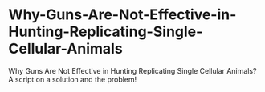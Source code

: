 # Why-Guns-Are-Not-Effective-in-Hunting-Replicating-Single-Cellular-Animals
Why Guns Are Not Effective in Hunting Replicating Single Cellular Animals? A script on a solution and the problem!
